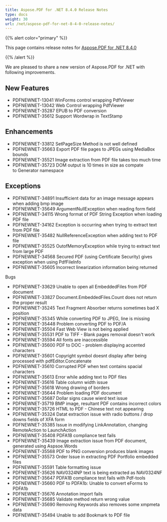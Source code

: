 ```yaml
---
title: Aspose.PDF for .NET 8.4.0 Release Notes
type: docs
weight: 30
url: /net/aspose-pdf-for-net-8-4-0-release-notes/
---
```


{{% alert color="primary" %}} 

This page contains release notes for [Aspose.PDF for .NET 8.4.0](http://www.aspose.com/downloads/pdf/net/new-releases/aspose.pdf-for-.net-8.4.0/)

{{% /alert %}} 

We are pleased to share a new version of Aspose.PDF for .NET with following improvements.
## **New Features**
- PDFNEWNET-13041 WinForms control wrapping PdfViewer
- PDFNEWNET-13042 Web Control wrapping PdfViewer
- PDFNEWNET-35287 EPUB to PDF conversion
- PDFNEWNET-35612 Support Wordwrap in TextStamp
## **Enhancements**
- PDFNEWNET-33812 SetPageSize Method is not well defined
- PDFNEWNET-35663 Export PDF file pages to JPEGs using MediaBox bounds
- PDFNEWNET-35521 Image extraction from PDF file takes too much time
- PDFNEWNET-35723 DOM output is 10 times in size as compate to Generator namespace
## **Exceptions**
- PDFNEWNET-34891 Insufficient data for an image message appears when adding bmp image
- PDFNEWNET-35649 ArgumentNullException when reading form field
- PDFNEWNET-34115 Wrong format of PDF String Exception when loading PDF file
- PDFNEWNET-34162 Exception is occurring when trying to extract text from PDF file
- PDFNEWNET-35482 NullReferenceException when adding text to PDF file
- PDFNEWNET-35525 OutofMemoryException while trying to extract text from large PDF
- PDFNEWNET-34568 Secured PDF (using Certificate Security) gives exception when using PdfFileInfo
- PDFNEWNET-35605 Incorrect linearization information being returned

Bugs

- PDFNEWNET-33629 Unable to open all EmbeddedFiles from PDF document
- PDFNEWNET-33827 Document.EmbeddedFiles.Count does not return the proper result
- PDFNEWNET-35245 Text Fragment Absorber returns sometimes bad X position
- PDFNEWNET-35345 While converting PDF to JPEG, line is missing
- PDFNEWNET-35448 Problem converting PDF to PDF/A
- PDFNEWNET-35504 Fast Web View is not being applied
- PDFNEWNET-35531 PDF to TIFF - Blank pages removal doesn't work
- PDFNEWNET-35594 All fonts are inaccessible
- PDFNEWNET-35600 PDF to DOC - problem displaying accented characters
- PDFNEWNET-35601 Copyright symbol doesnt display after being processed with pdfEditor.Concatenate
- PDFNEWNET-35610 Corrupted PDF when text contains spacial characters
- PDFNEWNET-35613 Error while adding text to PDF files
- PDFNEWNET-35616 Table column width issue
- PDFNEWNET-35618 Wrong drawing of borders
- PDFNEWNET-35644 Problem loading PDF document
- PDFNEWNET-35687 Dollar signs cause wierd text issue
- PDFNEWNET-35719 BMP image, resultant PDF contains incorrect colors
- PDFNEWNET-35726 HTML to PDF - Chinese text not appearing
- PDFNEWNET-35324 Datat extraction issue with radio buttons / drop downs fields of XFA form
- PDFNEWNET-35385 Issue in modifying LinkAnnotation, changing RemoteAction to LaunchAction
- PDFNEWNET-35408 PDFA1B compliance test fails
- PDFNEWNET-35439 Image extraction issue from PDF document, generated using Aspsoe.Words
- PDFNEWNET-35568 PDF to PNG conversion produces blank images
- PDFNEWNET-35573 Order Issue in extracting PDF Portfolio embedded files
- PDFNEWNET-35591 Table formatting issue
- PDFNEWNET-35626 NAV0324NP text is being extracted as NAV0324NF
- PDFNEWNET-35647 PDFA1B compliance test fails with Pdf-tools
- PDFNEWNET-35660 PDF to PDFA1b: Unable to convert eForms to PDFA1b
- PDFNEWNET-35676 Annotation import fails
- PDFNEWNET-35685 Validate method return wrong value
- PDFNEWNET-35690 Removing Keywords also removes some xmpmeta data
- PDFNEWNET-35494 Unable to add Bookmark to PDF file
